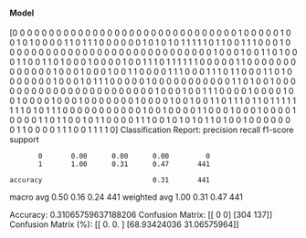 #### Model
[0 0 0 0 0 0 0 0 0 0 0 0 0 0 0 0 0 0 0 0 0 0 0 0 0 0 0 0 0 0 0 1 0 0 0 0 0
 1 0 0 1 0 1 0 0 0 0 1 1 0 1 1 1 0 0 0 0 0 0 1 0 1 0 1 0 1 1 1 1 1 0 1 1 0
 0 1 1 1 0 0 0 1 0 0 0 0 0 0 0 0 0 0 0 0 0 0 0 0 0 0 0 0 0 0 0 0 0 0 0 0 0
 1 0 0 0 1 0 0 1 1 0 1 0 0 0 1 1 0 0 1 1 0 1 0 0 0 1 0 0 0 0 1 0 0 1 1 1 0
 1 1 1 1 1 1 0 0 0 0 0 1 1 0 0 0 0 0 0 0 0 0 0 0 0 0 1 0 0 0 1 0 0 0 1 0 0
 1 1 0 0 0 0 1 1 1 0 0 0 1 1 1 0 1 1 0 0 0 1 1 0 1 0 0 0 0 0 0 0 1 0 0 0 1
 0 1 1 1 0 0 0 0 0 1 0 0 0 0 0 0 0 0 0 0 0 1 1 0 1 0 0 1 0 0 0 0 0 0 0 0 0
 0 0 0 0 0 0 0 0 0 0 0 0 0 0 1 0 0 0 1 0 0 1 1 1 0 0 0 0 1 0 0 0 0 1 0 0 1
 0 0 0 0 1 0 0 0 1 0 0 0 0 0 0 0 1 0 0 0 0 1 0 0 1 0 0 1 1 0 1 1 1 0 1 1 0
 1 1 1 1 1 1 1 1 0 1 0 1 1 1 0 0 0 0 0 0 0 0 0 0 0 1 0 0 1 0 0 0 0 1 1 0 0
 0 1 0 0 0 1 0 0 0 0 1 0 0 0 0 1 1 0 1 1 0 0 1 0 1 1 0 0 0 0 1 1 1 0 0 1 0
 1 0 1 0 1 1 0 1 0 0 1 0 0 0 0 0 0 0 1 1 0 0 0 0 1 1 1 0 0 1 1 1 1 0]
Classification Report:
              precision    recall  f1-score   support

           0       0.00      0.00      0.00         0
           1       1.00      0.31      0.47       441

    accuracy                           0.31       441
   macro avg       0.50      0.16      0.24       441
weighted avg       1.00      0.31      0.47       441

Accuracy: 0.31065759637188206
Confusion Matrix:
[[  0   0]
 [304 137]]
Confusion Matrix (%):
[[ 0.          0.        ]
 [68.93424036 31.06575964]]

